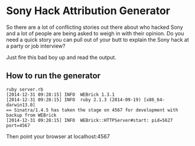 # Sony Hack Attribution Generator

So there are a lot of conflicting stories out there about who hacked Sony and
a lot of people are being asked to weigh in with their opinion. Do you need a
quick story you can pull out of your butt to explain the Sony hack at a party
or job interview?

Just fire this bad boy up and read the output.

## How to run the generator

    ruby server.rb
    [2014-12-31 09:28:15] INFO  WEBrick 1.3.1
    [2014-12-31 09:28:15] INFO  ruby 2.1.3 (2014-09-19) [x86_64-darwin13.0]
    == Sinatra/1.4.5 has taken the stage on 4567 for development with backup from WEBrick
    [2014-12-31 09:28:15] INFO  WEBrick::HTTPServer#start: pid=5627 port=4567

Then point your browser at localhost:4567

